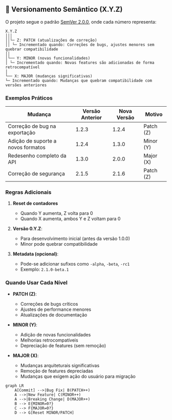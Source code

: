 ## 🔖 Versionamento Semântico (X.Y.Z)

O projeto segue o padrão [SemVer 2.0.0](https://semver.org/), onde cada número representa:

```shell
X.Y.Z
│││
││└─ Z: PATCH (atualizações de correção)
││ └─ Incrementado quando: Correções de bugs, ajustes menores sem quebrar compatibilidade
││
│└── Y: MINOR (novas funcionalidades)
│ └─ Incrementado quando: Novas features são adicionadas de forma retrocompatível
│
└── X: MAJOR (mudanças significativas)
└─ Incrementado quando: Mudanças que quebram compatibilidade com versões anteriores
```

### Exemplos Práticos

| Mudança | Versão Anterior | Nova Versão | Motivo |
|---------|-----------------|-------------|--------|
| Correção de bug na exportação | 1.2.3 | 1.2.4 | Patch (Z) |
| Adição de suporte a novos formatos | 1.2.4 | 1.3.0 | Minor (Y) |
| Redesenho completo da API | 1.3.0 | 2.0.0 | Major (X) |
| Correção de segurança | 2.1.5 | 2.1.6 | Patch (Z) |

### Regras Adicionais

1. **Reset de contadores**
   - Quando Y aumenta, Z volta para 0
   - Quando X aumenta, ambos Y e Z voltam para 0

2. **Versão 0.Y.Z**:
   - Para desenvolvimento inicial (antes da versão 1.0.0)
   - Minor pode quebrar compatibilidade

3. **Metadata (opcional)**:
   - Pode-se adicionar sufixos como `-alpha`, `-beta`, `-rc1`
   - Exemplo: `2.1.0-beta.1`

### Quando Usar Cada Nível

- **PATCH (Z)**:
  - Correções de bugs críticos
  - Ajustes de performance menores
  - Atualizações de documentação

- **MINOR (Y)**:
  - Adição de novas funcionalidades
  - Melhorias retrocompatíveis
  - Depreciação de features (sem remoção)

- **MAJOR (X)**:
  - Mudanças arquiteturais significativas
  - Remoção de features depreciadas
  - Mudanças que exigem ação do usuário para migração

```mermaid
graph LR
    A[Commit] -->|Bug Fix| B(PATCH++)
    A -->|New Feature| C(MINOR++)
    A -->|Breaking Change| D(MAJOR++)
    B --> E{MINOR=0?}
    C --> F{MAJOR=0?}
    D --> G[Reset MINOR/PATCH]
